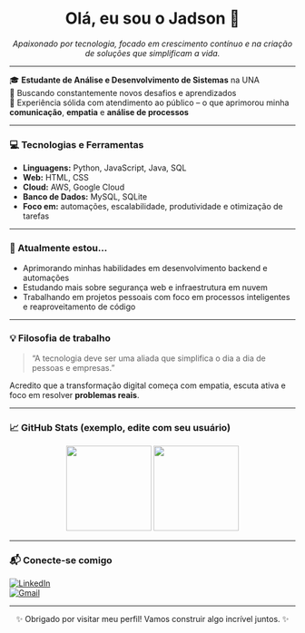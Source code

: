 <h1 align="center">Olá, eu sou o Jadson 👋</h1>

<p align="center">
  <em>Apaixonado por tecnologia, focado em crescimento contínuo e na criação de soluções que simplificam a vida.</em>
</p>

---

🎓 **Estudante de Análise e Desenvolvimento de Sistemas** na UNA  
🚀 Buscando constantemente novos desafios e aprendizados  
🤝 Experiência sólida com atendimento ao público – o que aprimorou minha **comunicação**, **empatia** e **análise de processos**  

---

### 💻 Tecnologias e Ferramentas

- **Linguagens:** Python, JavaScript, Java, SQL  
- **Web:** HTML, CSS  
- **Cloud:** AWS, Google Cloud  
- **Banco de Dados:** MySQL, SQLite  
- **Foco em:** automações, escalabilidade, produtividade e otimização de tarefas

---

### 🌱 Atualmente estou...

- Aprimorando minhas habilidades em desenvolvimento backend e automações
- Estudando mais sobre segurança web e infraestrutura em nuvem
- Trabalhando em projetos pessoais com foco em processos inteligentes e reaproveitamento de código

---

### 💡 Filosofia de trabalho

> “A tecnologia deve ser uma aliada que simplifica o dia a dia de pessoas e empresas.”

Acredito que a transformação digital começa com empatia, escuta ativa e foco em resolver **problemas reais**.

---

### 📈 GitHub Stats (exemplo, edite com seu usuário)

<p align="center">
  <img src="https://github-readme-stats.vercel.app/api?username=seuUsuario&show_icons=true&theme=tokyonight" height="150" />
  <img src="https://github-readme-stats.vercel.app/api/top-langs/?username=seuUsuario&layout=compact&theme=tokyonight" height="150"/>
</p>

---

### 📬 Conecte-se comigo

[![LinkedIn](https://img.shields.io/badge/LinkedIn-JadsonRodrigues-blue?style=flat-square&logo=linkedin)](https://www.linkedin.com/in/seu-perfil)  
[![Gmail](https://img.shields.io/badge/Email-jadson%40email.com-red?style=flat-square&logo=gmail)](mailto:jadson@email.com)

---

<p align="center">
  ✨ Obrigado por visitar meu perfil! Vamos construir algo incrível juntos. ✨
</p>
